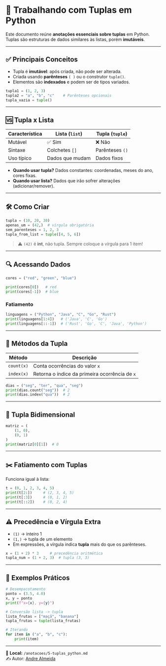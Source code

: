 
# 🔗 Trabalhando com Tuplas em Python

Este documento reúne **anotações essenciais sobre tuplas** em Python. Tuplas são estruturas de dados similares às listas, porém **imutáveis**.

---

## ✅ Principais Conceitos

- Tupla é **imutável**: após criada, não pode ser alterada.
- Criada usando **parênteses** `( )` ou o construtor `tuple()`.
- Elementos são **indexados** e podem ser de tipos variados.

```python
tupla1 = (1, 2, 3)
tupla2 = "a", "b", "c"    # Parênteses opcionais
tupla_vazia = tuple()
```

---

## 🆚 Tupla x Lista

| Característica | Lista (`list`) | Tupla (`tuple`) |
|----------------|----------------|-----------------|
| Mutável        | ✅ Sim         | ❌ Não          |
| Sintaxe        | Colchetes `[]` | Parênteses `()` |
| Uso típico     | Dados que mudam| Dados fixos     |

- **Quando usar tupla?** Dados constantes: coordenadas, meses do ano, cores fixas.
- **Quando usar lista?** Dados que irão sofrer alterações (adicionar/remover).

---

## 🛠️ Como Criar

```python
tupla = (10, 20, 30)
apenas_um = (42,)  # vírgula obrigatória
sem_parenteses = 1, 2, 3
tupla_from_list = tuple([4, 5, 6])
```

> ⚠️ `(42)` é **int**, não tupla. Sempre coloque a vírgula para 1 item!

---

## 🔍 Acessando Dados

```python
cores = ("red", "green", "blue")

print(cores[0])   # red
print(cores[-1])  # blue
```

### Fatiamento

```python
linguagens = ("Python", "Java", "C", "Go", "Rust")
print(linguagens[1:4])   # ('Java', 'C', 'Go')
print(linguagens[::-1])  # ('Rust', 'Go', 'C', 'Java', 'Python')
```

---

## 📄 Métodos da Tupla

| Método       | Descrição                                  |
|--------------|--------------------------------------------|
| `count(x)`   | Conta ocorrências do valor `x`             |
| `index(x)`   | Retorna o índice da primeira ocorrência de `x` |

```python
dias = ("seg", "ter", "qua", "seg")
print(dias.count("seg"))  # 2
print(dias.index("qua"))  # 2
```

---

## 🧩 Tupla Bidimensional

```python
matriz = (
    (1, 0),
    (0, 1)
)
print(matriz[0][1])  # 0
```

---

## ✂️ Fatiamento com Tuplas

Funciona igual à lista:

```python
t = (0, 1, 2, 3, 4, 5)
print(t[2:])     # (2, 3, 4, 5)
print(t[:3])     # (0, 1, 2)
print(t[::2])    # (0, 2, 4)
```

---

## ⚠️ Precedência e Vírgula Extra

- `(1)` → inteiro 1  
- `(1,)` → tupla de um elemento  
- Em expressões, a vírgula indica **tupla** mais do que os parênteses.

```python
x = (1 + 2) * 3     # precedência aritmética
tupla_num = (1 + 2, 3)  # tupla (3, 3)
```

---

## 📝 Exemplos Práticos

```python
# Desempacotamento
ponto = (3.5, 4.0)
x, y = ponto
print(f"x={x}, y={y}")

# Conversão lista -> tupla
lista_frutas = ["maçã", "banana"]
tupla_frutas = tuple(lista_frutas)

# Iterando
for item in ("a", "b", "c"):
    print(item)
```

---

📁 **Local:** `/anotacoes/5-tuplas_python.md`  
✍️ Autor: [Andre Almeida](https://github.com/llandrell)